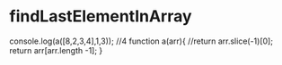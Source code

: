 # findLastElementInArray
console.log(a([8,2,3,4],1,3));          //4
        function a(arr){
            //return arr.slice(-1)[0];
            return arr[arr.length -1];
        }
